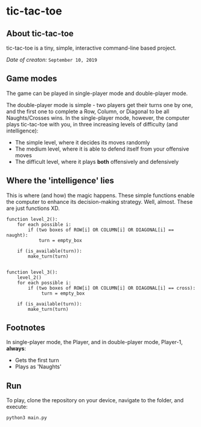 # tic-tac-toe

## About tic-tac-toe

tic-tac-toe is a tiny, simple, interactive command-line based project.

*Date of creaton:* `September 10, 2019`

## Game modes

The game can be played in single-player mode and double-player mode.

The double-player mode is simple - two players get their turns one by one, and the first one to complete a Row, Column, or Diagonal to be all Naughts/Crosses wins. In the single-player mode, however, the computer plays tic-tac-toe with you, in three increasing levels of difficulty (and intelligence):
- The simple level, where it decides its moves randomly
- The medium level, where it is able to defend itself from your offensive moves
- The difficult level, where it plays <b>both</b> offensively and defensively

## Where the 'intelligence' lies

This is where (and how) the magic happens. These simple functions enable the computer to enhance its decision-making strategy. Well, almost. These are just functions XD.

```
function level_2():
    for each possible i:
        if (two boxes of ROW[i] OR COLUMN[i] OR DIAGONAL[i] == naught):
            turn = empty_box
            
    if (is_available(turn)):
        make_turn(turn)


function level_3():
    level_2()
    for each possible i:
        if (two boxes of ROW[i] OR COLUMN[i] OR DIAGONAL[i] == cross):
             turn = empty_box
    
    if (is_available(turn)):
        make_turn(turn)
```

## Footnotes

In single-player mode, the Player, and in double-player mode, Player-1, <b>always</b>:
- Gets the first turn
- Plays as 'Naughts'

## Run

To play, clone the repository on your device, navigate to the folder, and execute:

```
python3 main.py
```
